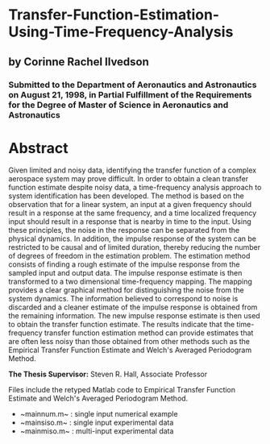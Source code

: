 # Transfer-Function-Estimation-Using-Time-Frequency-Analysis
## by Corinne Rachel Ilvedson

### Submitted to the Department of Aeronautics and Astronautics on August 21, 1998, in Partial Fulfillment of the Requirements for the Degree of Master of Science in Aeronautics and Astronautics

# Abstract
Given limited and noisy data, identifying the transfer function of a complex aerospace system may prove difficult. In order to obtain a clean transfer function estimate despite noisy data, a time-frequency analysis approach to system identification has been developed. The method is based on the observation that for a linear system, an input at a given frequency should result in a response at the same frequency, and a time localized frequency input should result in a response that is nearby in time to the input. Using these principles, the noise in the response can be separated from the physical dynamics. In addition, the impulse response of the system can be restricted to be causal and of limited duration, thereby reducing the number of degrees of freedom in the estimation problem. The estimation method consists of finding a rough estimate of the impulse response from the sampled input and output data. The impulse response estimate is then transformed to a two dimensional time-frequency mapping. The mapping provides a clear graphical method for distinguishing the noise from the system dynamics. The information believed to correspond to noise is discarded and a cleaner estimate of the impulse response is obtained from the remaining information. The new impulse response estimate is then used to obtain the transfer function estimate. The results indicate that the time-frequency transfer function estimation method can provide estimates that are often less noisy than those obtained from other methods such as the Empirical Transfer Function Estimate and Welch's Averaged Periodogram Method.

**The Thesis Supervisor:** Steven R. Hall, Associate Professor

Files include the retyped Matlab code to Empirical Transfer Function Estimate and Welch's Averaged Periodogram Method.

- ~mainnum.m~ : single input numerical example
- ~mainsiso.m~ : single input experimental data
- ~mainmiso.m~ : multi-input experimental data
